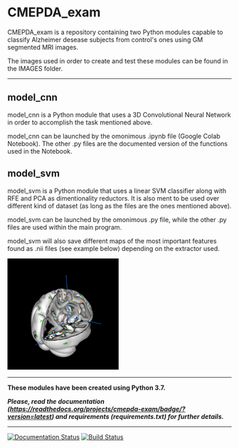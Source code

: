 # CMEPDA_exam

CMEPDA_exam is a repository containing two Python modules capable to classify Alzheimer desease subjects from control's ones using GM segmented MRI images.

The images used in order to create and test these modules can be found in the IMAGES folder.

---
## model_cnn

model_cnn is a Python module that uses a 3D Convolutional Neural Network in order to accomplish the task mentioned above.

model_cnn can be launched by the omonimous .ipynb file (Google Colab Notebook). The other .py files are the documented version of the functions used in the Notebook.


## model_svm

model_svm is a Python module that uses a linear SVM classifier along with RFE and PCA as dimentionality reductors. It is also ment to be used over different kind of dataset (as long as the files are the ones mentioned above).

model_svm can be launched by the omonimous .py file, while the other .py files are used within the main program.

model_svm will also save different maps of the most important features found as .nii files (see example below) depending on the extractor used.

<img src="https://github.com/ACfma/CMEPDA_exam/blob/main/IMAGES/summed_ctrl.png" height="250" width="250">

---

**These modules have been created using Python 3.7.**

***Please, read the documentation (https://readthedocs.org/projects/cmepda-exam/badge/?version=latest) and requirements (requirements.txt) for further details.***

---

[![Documentation Status](https://readthedocs.org/projects/cmepda-exam/badge/?version=latest)](https://cmepda-exam.readthedocs.io/en/latest/?badge=latest)
[![Build Status](https://travis-ci.org/ACfma/CMEPDA_exam.svg?branch=main)](https://travis-ci.org/ACfma/CMEPDA_exam)
